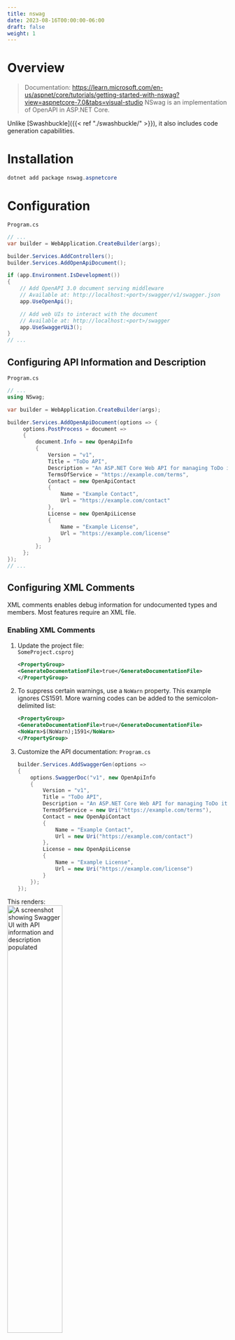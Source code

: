 ```yaml
---
title: nswag
date: 2023-08-16T00:00:00-06:00
draft: false
weight: 1
---
```


# Overview
> Documentation: https://learn.microsoft.com/en-us/aspnet/core/tutorials/getting-started-with-nswag?view=aspnetcore-7.0&tabs=visual-studio
NSwag is an implementation of OpenAPI in ASP.NET Core.

Unlike [Swashbuckle]({{< ref "./swashbuckle/" >}}), it also includes code generation capabilities.

# Installation
```powershell
dotnet add package nswag.aspnetcore
```

# Configuration
`Program.cs`
```cs 
// ...
var builder = WebApplication.CreateBuilder(args);

builder.Services.AddControllers();
builder.Services.AddOpenApiDocument();

if (app.Environment.IsDevelopment())
{
    // Add OpenAPI 3.0 document serving middleware
    // Available at: http://localhost:<port>/swagger/v1/swagger.json
    app.UseOpenApi();

    // Add web UIs to interact with the document
    // Available at: http://localhost:<port>/swagger
    app.UseSwaggerUi3();
}
// ...

```

## Configuring API Information and Description
`Program.cs`
```cs
// ...
using NSwag;

var builder = WebApplication.CreateBuilder(args);

builder.Services.AddOpenApiDocument(options => {
     options.PostProcess = document =>
     {
         document.Info = new OpenApiInfo
         {
             Version = "v1",
             Title = "ToDo API",
             Description = "An ASP.NET Core Web API for managing ToDo items",
             TermsOfService = "https://example.com/terms",
             Contact = new OpenApiContact
             {
                 Name = "Example Contact",
                 Url = "https://example.com/contact"
             },
             License = new OpenApiLicense
             {
                 Name = "Example License",
                 Url = "https://example.com/license"
             }
         };
     };
});
// ...
```

## Configuring XML Comments
XML comments enables debug information for undocumented types and members. Most features require an XML file.

### Enabling XML Comments
1. Update the project file:  
    `SomeProject.csproj`
    ```xml
    <PropertyGroup>
    <GenerateDocumentationFile>true</GenerateDocumentationFile>
    </PropertyGroup>
    ```
2. To suppress certain warnings, use a `NoWarn` property. This example ignores CS1591. More warning codes can be added to the semicolon-delimited list:
    ```xml
    <PropertyGroup>
    <GenerateDocumentationFile>true</GenerateDocumentationFile>
    <NoWarn>$(NoWarn);1591</NoWarn>
    </PropertyGroup>
    ```
3. Customize the API documentation:
    `Program.cs`  
    ```cs
    builder.Services.AddSwaggerGen(options =>
    {
        options.SwaggerDoc("v1", new OpenApiInfo
        {
            Version = "v1",
            Title = "ToDo API",
            Description = "An ASP.NET Core Web API for managing ToDo items",
            TermsOfService = new Uri("https://example.com/terms"),
            Contact = new OpenApiContact
            {
                Name = "Example Contact",
                Url = new Uri("https://example.com/contact")
            },
            License = new OpenApiLicense
            {
                Name = "Example License",
                Url = new Uri("https://example.com/license")
            }
        });
    });
    ```

This renders:  
<img src="image.png" alt="A screenshot showing Swagger UI with API information and description populated" width="50%" height="50%">

# Using Swagger
## Accessing Swagger
Navigate to `https://localhost:<port>/swagger/v1/swagger.json`.  This should match `openapi.json` in the project.

To access the Swagger UI, navigate to `https://localhost:<port>/swagger`.

## Applying XML Comments
1. Add triple-slash comments to an action:
    ```cs
    /// <summary>
    /// Creates a TodoItem.
    /// </summary>
    /// <param name="item"></param>
    /// <returns>A newly created TodoItem</returns>
    /// <remarks>
    /// Sample request:
    ///
    ///     POST /Todo
    ///     {
    ///        "id": 1,
    ///        "name": "Item #1",
    ///        "isComplete": true
    ///     }
    ///
    /// </remarks>
    /// <response code="201">Returns the newly created item</response>
    /// <response code="400">If the item is null</response>
    [HttpPost]
    [ProducesResponseType(StatusCodes.Status201Created)]
    [ProducesResponseType(StatusCodes.Status400BadRequest)]
    public async Task<IActionResult> Create(TodoItem item)
    {
        _context.TodoItems.Add(item);
        await _context.SaveChangesAsync();

        return CreatedAtAction(nameof(Get), new { id = item.Id }, item);
    }
    ```

    This renders:  
    <img src="image-1.png" alt="A screenshot of Swagger UI showing the use of XML comments" width="50%" height="50%">

2. Add data annotations to the model: 
    ```cs
    using System.ComponentModel;
    using System.ComponentModel.DataAnnotations;

    namespace SwashbuckleSample.Models;

    public class TodoItem
    {
        public long Id { get; set; }

        [Required]
        public string Name { get; set; } = null!;

        [DefaultValue(false)]
        public bool IsComplete { get; set; }
    }
    ```

3. Add attributes to the controllers:
    ```cs
    [ApiController]
    [Route("api/[controller]")]
    [Produces("application/json")]
    public class TodoController : ControllerBase
    {
        // ...
    }
    ```

    This renders:  
    <img alt="A screenshot of Swagger UI showing the result of annotating the model and adding attributes to controllers" src="image-2.png" width="50%" height="50%">

*API conventions* can be used in place of attributes if desired.

# Redoc
[Redoc](https://github.com/Redocly/redoc) is an alternative to Swagger UI that is more focused on documentation and does not provide an interactive UI.

Redoc is configured and used like NSwag and Swashbuckle with a different setup in `Program.cs`:  
```cs
if (app.Environment.IsDevelopment())
{
    // Add OpenAPI 3.0 document serving middleware
    // Available at: http://localhost:<port>/swagger/v1/swagger.json
    app.UseOpenApi();

    // Add web UIs to interact with the document
    // Available at: http://localhost:<port>/swagger
    app.UseSwaggerUi3();
    
    // Add ReDoc UI to interact with the document
    // Available at: http://localhost:<port>/redoc
    app.UseReDoc(options =>
    {
        options.Path = "/redoc";
    });
}
```